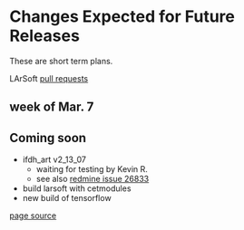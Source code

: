 # Changes Expected for Future Releases

These are short term plans.

LArSoft [pull requests](https://github.com/orgs/LArSoft/projects/2)

## week of Mar. 7

## Coming soon

- ifdh_art v2_13_07
  - waiting for testing by Kevin R.
  - see also [redmine issue 26833](https://cdcvs.fnal.gov/redmine/issues/26833)
-   build larsoft with cetmodules
-   new build of tensorflow

[page source](https://github.com/LArSoft/larsoft.github.io/blob/main/LArSoftWiki/releases/FutureChanges.md)
